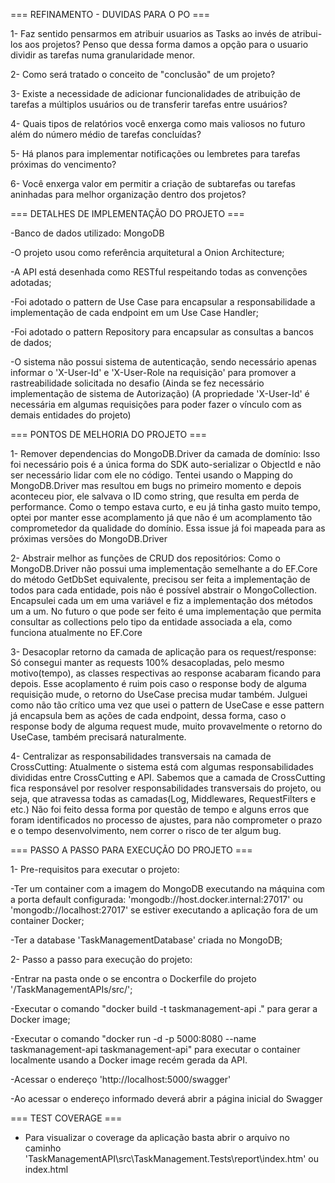 === REFINAMENTO - DUVIDAS PARA O PO ===

1- Faz sentido pensarmos em atribuir usuarios as Tasks ao invés de atribui-los aos projetos? Penso que dessa forma damos a opção para o usuario dividir as tarefas numa granularidade menor.

2- Como será tratado o conceito de "conclusão" de um projeto?

3- Existe a necessidade de adicionar funcionalidades de atribuição de tarefas a múltiplos usuários ou de transferir tarefas entre usuários?

4- Quais tipos de relatórios você enxerga como mais valiosos no futuro além do número médio de tarefas concluídas?

5- Há planos para implementar notificações ou lembretes para tarefas próximas do vencimento?

6- Você enxerga valor em permitir a criação de subtarefas ou tarefas aninhadas para melhor organização dentro dos projetos?


=== DETALHES DE IMPLEMENTAÇÃO DO PROJETO ===

-Banco de dados utilizado: MongoDB

-O projeto usou como referência arquitetural a Onion Architecture;

-A API está desenhada como RESTful respeitando todas as convenções adotadas;

-Foi adotado o pattern de Use Case para encapsular a responsabilidade a implementação de cada endpoint em um Use Case Handler;

-Foi adotado o pattern Repository para encapsular as consultas a bancos de dados;

-O sistema não possui sistema de autenticação, sendo necessário apenas informar o 'X-User-Id' e 'X-User-Role na requisição' para promover a rastreabilidade solicitada no desafio
    (Ainda se fez necessário implementação de sistema de Autorização)
    (A propriedade 'X-User-Id' é necessária em algumas requisições para poder fazer o vínculo com as demais entidades do projeto)


=== PONTOS DE MELHORIA DO PROJETO ===


1- Remover dependencias do MongoDB.Driver da camada de domínio:
    Isso foi necessário pois é a única forma do SDK auto-serializar o ObjectId e não ser necessário lidar com ele no código.
    Tentei usando o Mapping do MongoDB.Driver mas resultou em bugs no primeiro momento e depois aconteceu pior, ele salvava o ID como string, que resulta em perda de performance.
    Como o tempo estava curto, e eu já tinha gasto muito tempo, optei por manter esse acomplamento já que não é um acomplamento tão comprometedor da qualidade do domínio.
    Essa issue já foi mapeada para as próximas versões do MongoDB.Driver

2- Abstrair melhor as funções de CRUD dos repositórios:
    Como o MongoDB.Driver não possui uma implementação semelhante a do EF.Core do método GetDbSet<T> equivalente, precisou ser feita a implementação de todos para cada entidade, pois não é possível abstrair o MongoCollection.
    Encapsulei cada um em uma variável e fiz a implementação dos métodos um a um.
    No futuro o que pode ser feito é uma implementação que permita consultar as collections pelo tipo da entidade associada a ela, como funciona atualmente no EF.Core

3- Desacoplar retorno da camada de aplicação para os request/response:
    Só consegui manter as requests 100% desacopladas, pelo mesmo motivo(tempo), as classes respectivas ao response acabaram ficando para depois.
    Esse acoplamento é ruim pois caso o response body de alguma requisição mude, o retorno do UseCase precisa mudar também.
    Julguei como não tão crítico uma vez que usei o pattern de UseCase e esse pattern já encapsula bem as ações de cada endpoint, dessa forma, caso o response body de alguma request mude, muito provavelmente o retorno do UseCase, também precisará naturalmente.

4- Centralizar as responsabilidades transversais na camada de CrossCutting:
    Atualmente o sistema está com algumas responsabilidades divididas entre CrossCutting e API.
    Sabemos que a camada de CrossCutting fica responsável por resolver responsabilidades transversais do projeto, ou seja, que atravessa todas as camadas(Log, Middlewares, RequestFilters e etc.)
    Não foi feito dessa forma por questão de tempo e alguns erros que foram identificados no processo de ajustes, para não comprometer o prazo e o tempo desenvolvimento, nem correr o risco de ter algum bug.

=== PASSO A PASSO PARA EXECUÇÃO DO PROJETO ===


1- Pre-requisitos para executar o projeto:

-Ter um container com a imagem do MongoDB executando na máquina com a porta default configurada: 'mongodb://host.docker.internal:27017' ou 'mongodb://localhost:27017' se estiver executando a aplicação fora de um container Docker;

-Ter a database 'TaskManagementDatabase' criada no MongoDB;

2- Passo a passo para execução do projeto:

-Entrar na pasta onde o se encontra o Dockerfile do projeto '/TaskManagementAPIs/src/';

-Executar o comando "docker build -t taskmanagement-api ." para gerar a Docker image;

-Executar o comando "docker run -d -p 5000:8080 --name taskmanagement-api taskmanagement-api" para executar o container localmente usando a Docker image recém gerada da API.

-Acessar o endereço 'http://localhost:5000/swagger'

-Ao acessar o endereço informado deverá abrir a página inicial do Swagger


=== TEST COVERAGE ===


- Para visualizar o coverage da aplicação basta abrir o arquivo no caminho 'TaskManagementAPI\src\TaskManagement.Tests\report\index.htm' ou index.html